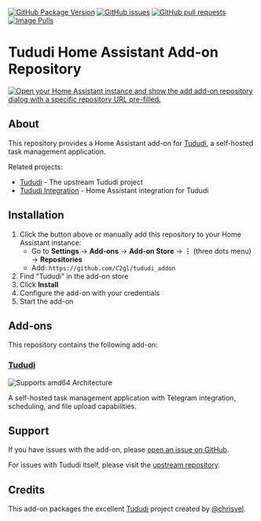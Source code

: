 [![GitHub Package Version](https://img.shields.io/github/v/tag/c2gl/tududi_addon?label=version)](https://github.com/c2gl/tududi_addon/pkgs/container/tududi)
[![GitHub issues](https://img.shields.io/github/issues/c2gl/tududi_addon.svg)](https://github.com/c2gl/tududi_addon/issues)
[![GitHub pull requests](https://img.shields.io/github/issues-pr/c2gl/tududi_addon.svg)](https://github.com/c2gl/tududi_addon/pulls)
[![Image Pulls](https://img.shields.io/badge/dynamic/json?url=https%3A%2F%2Fipitio.github.io%2Fbackage%2FC2gl%2Ftududi_addon%2Ftududi.json&query=%24.pulls&label=pulls)](https://github.com/c2gl/tududi_addon/pkgs/container/tududi)
# Tududi Home Assistant Add-on Repository

[![Open your Home Assistant instance and show the add add-on repository dialog with a specific repository URL pre-filled.](https://my.home-assistant.io/badges/supervisor_add_addon_repository.svg)](https://my.home-assistant.io/redirect/supervisor_add_addon_repository/?repository_url=https%3A%2F%2Fgithub.com%2FC2gl%2Ftududi_addon)

## About

This repository provides a Home Assistant add-on for [Tududi](https://github.com/chrisvel/tududi), a self-hosted task management application.

Related projects:
- [Tududi](https://github.com/chrisvel/tududi) - The upstream Tududi project
- [Tududi Integration](https://github.com/c2gl/tududi_integration) - Home Assistant integration for Tududi

## Installation

1. Click the button above or manually add this repository to your Home Assistant instance:
   - Go to **Settings** → **Add-ons** → **Add-on Store** → **⋮** (three dots menu) → **Repositories**
   - Add: `https://github.com/C2gl/tududi_addon`
2. Find "Tududi" in the add-on store
3. Click **Install**
4. Configure the add-on with your credentials
5. Start the add-on

## Add-ons

This repository contains the following add-on:

### [Tududi](./tududi)

![Supports amd64 Architecture][amd64-shield]

A self-hosted task management application with Telegram integration, scheduling, and file upload capabilities.

## Support

If you have issues with the add-on, please [open an issue on GitHub](https://github.com/C2gl/tududi_addon/issues).

For issues with Tududi itself, please visit the [upstream repository](https://github.com/chrisvel/tududi).

## Credits

This add-on packages the excellent [Tududi](https://github.com/chrisvel/tududi) project created by [@chrisvel](https://github.com/chrisvel).

[aarch64-shield]: https://img.shields.io/badge/aarch64-yes-green.svg
[amd64-shield]: https://img.shields.io/badge/amd64-yes-green.svg